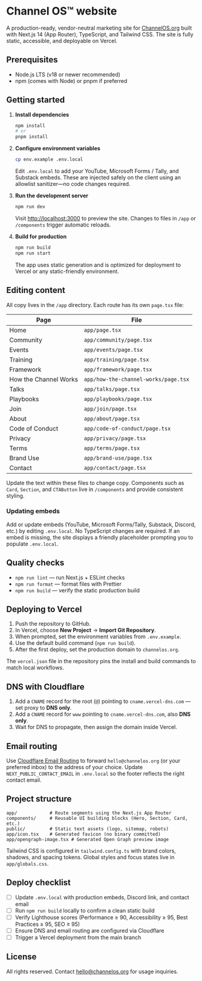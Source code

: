 # Channel OS™ website

A production-ready, vendor-neutral marketing site for [ChannelOS.org](https://channelos.org) built with Next.js 14 (App Router), TypeScript, and Tailwind CSS. The site is fully static, accessible, and deployable on Vercel.

## Prerequisites

- Node.js LTS (v18 or newer recommended)
- npm (comes with Node) or pnpm if preferred

## Getting started

1. **Install dependencies**

   ```bash
   npm install
   # or
   pnpm install
   ```

2. **Configure environment variables**

   ```bash
   cp env.example .env.local
   ```

   Edit `.env.local` to add your YouTube, Microsoft Forms / Tally, and Substack embeds. These are injected safely on the client using an allowlist sanitizer—no code changes required.

3. **Run the development server**

   ```bash
   npm run dev
   ```

   Visit [http://localhost:3000](http://localhost:3000) to preview the site. Changes to files in `/app` or `/components` trigger automatic reloads.

4. **Build for production**

   ```bash
   npm run build
   npm run start
   ```

   The app uses static generation and is optimized for deployment to Vercel or any static-friendly environment.

## Editing content

All copy lives in the `/app` directory. Each route has its own `page.tsx` file:

| Page | File |
| --- | --- |
| Home | `app/page.tsx` |
| Community | `app/community/page.tsx` |
| Events | `app/events/page.tsx` |
| Training | `app/training/page.tsx` |
| Framework | `app/framework/page.tsx` |
| How the Channel Works | `app/how-the-channel-works/page.tsx` |
| Talks | `app/talks/page.tsx` |
| Playbooks | `app/playbooks/page.tsx` |
| Join | `app/join/page.tsx` |
| About | `app/about/page.tsx` |
| Code of Conduct | `app/code-of-conduct/page.tsx` |
| Privacy | `app/privacy/page.tsx` |
| Terms | `app/terms/page.tsx` |
| Brand Use | `app/brand-use/page.tsx` |
| Contact | `app/contact/page.tsx` |

Update the text within these files to change copy. Components such as `Card`, `Section`, and `CTAButton` live in `/components` and provide consistent styling.

### Updating embeds

Add or update embeds (YouTube, Microsoft Forms/Tally, Substack, Discord, etc.) by editing `.env.local`. No TypeScript changes are required. If an embed is missing, the site displays a friendly placeholder prompting you to populate `.env.local`.

## Quality checks

- `npm run lint` — run Next.js + ESLint checks
- `npm run format` — format files with Prettier
- `npm run build` — verify the static production build

## Deploying to Vercel

1. Push the repository to GitHub.
2. In Vercel, choose **New Project** → **Import Git Repository**.
3. When prompted, set the environment variables from `.env.example`.
4. Use the default build command (`npm run build`).
5. After the first deploy, set the production domain to `channelos.org`.

The `vercel.json` file in the repository pins the install and build commands to match local workflows.

## DNS with Cloudflare

1. Add a `CNAME` record for the root (`@`) pointing to `cname.vercel-dns.com` — set proxy to **DNS only**.
2. Add a `CNAME` record for `www` pointing to `cname.vercel-dns.com`, also **DNS only**.
3. Wait for DNS to propagate, then assign the domain inside Vercel.

## Email routing

Use [Cloudflare Email Routing](https://developers.cloudflare.com/email-routing/) to forward `hello@channelos.org` (or your preferred inbox) to the address of your choice. Update `NEXT_PUBLIC_CONTACT_EMAIL` in `.env.local` so the footer reflects the right contact email.

## Project structure

```
app/            # Route segments using the Next.js App Router
components/     # Reusable UI building blocks (Hero, Section, Card, etc.)
public/         # Static text assets (logo, sitemap, robots)
app/icon.tsx    # Generated favicon (no binary committed)
app/opengraph-image.tsx # Generated Open Graph preview image
```

Tailwind CSS is configured in `tailwind.config.ts` with brand colors, shadows, and spacing tokens. Global styles and focus states live in `app/globals.css`.

## Deploy checklist

- [ ] Update `.env.local` with production embeds, Discord link, and contact email
- [ ] Run `npm run build` locally to confirm a clean static build
- [ ] Verify Lighthouse scores (Performance ≥ 90, Accessibility ≥ 95, Best Practices ≥ 95, SEO ≥ 95)
- [ ] Ensure DNS and email routing are configured via Cloudflare
- [ ] Trigger a Vercel deployment from the main branch

## License

All rights reserved. Contact [hello@channelos.org](mailto:hello@channelos.org) for usage inquiries.

